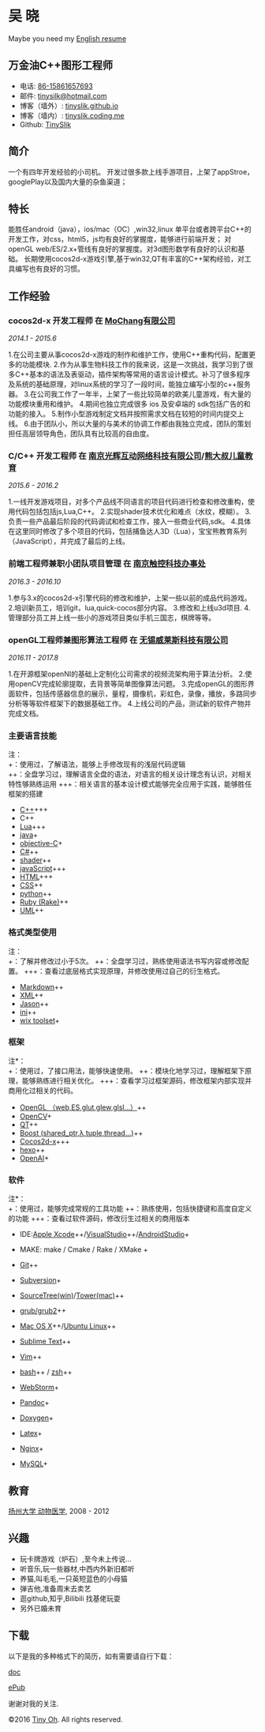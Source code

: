 吴  晓
=============
Maybe you need my [English resume](http://tinyslik.github.io/resume)

万金油C++图形工程师
-----------------------

- 电话: [86-15861657693](tel://86-15861657693)
- 邮件: <tinysilk@hotmail.com>
- 博客（墙外）: [tinyslik.github.io](http://tinyslik.github.io)
- 博客（墙内）: [tinyslik.coding.me](http://tinyslik.coding.me)
- Github: [TinySlik](http://github.com/TinySlik)




简介
-------

一个有四年开发经验的小司机。
开发过很多款上线手游项目，上架了appStroe，googlePlay以及国内大量的杂鱼渠道；

特长
-----------

能胜任android（java），ios/mac（OC）,win32,linux 单平台或者跨平台C++的开发工作，对css，html5，js均有良好的掌握度，能够进行前端开发；
对openGL web/ES/2.x+管线有良好的掌握度。对3d图形数学有良好的认识和基础。
长期使用cocos2d-x游戏引擎,基于win32,QT有丰富的C++架构经验，对工具编写也有良好的习惯。

工作经验
----------

### **cocos2d-x 开发工程师** 在 [MoChang有限公司](https://www.mochang.net/)

*2014.1 - 2015.6*

1.在公司主要从事cocos2d-x游戏的制作和维护工作，使用C++重构代码，配置更多的功能模块.
2.作为从事生物科技工作的我来说，这是一次挑战，我学习到了很多C++基本的语法及表驱动，插件架构等常用的语言设计模式。补习了很多程序及系统的基础原理，对linux系统的学习了一段时间，能独立编写小型的c++服务器。
3.在公司我工作了一年半，上架了一些比较简单的欧美儿童游戏，有大量的功能模块重用和维护。
4.期间也独立完成很多 ios 及安卓端的 sdk包括广告的和功能的接入。
5.制作小型游戏制定文档并按照需求文档在较短的时间内提交上线。
6.由于团队小，所以大量的与美术的协调工作都由我独立完成，团队的策划担任高层领导角色，团队具有比较高的自由度。

### **C/C++ 开发工程师** 在 [南京光辉互动网络科技有限公司](https://bie-plc.com/)/[熊大叔儿童教育](https://www.biemore.com/zh-cn/index.html)

*2015.6 - 2016.2*

1.一线开发游戏项目，对多个产品线不同语言的项目代码进行检查和修改重构，使用代码包括包括js,Lua,C++。
2.实现shader技术优化和难点（水纹，模糊）。
3.负责一些产品最后阶段的代码调试和检查工作，接入一些商业代码,sdk。
4.具体在这里同时修改了多个项目的代码，包括捕鱼达人3D（Lua），宝宝熊教育系列（JavaScript），并完成了最后的上线。

### **前端工程师兼职小团队项目管理** 在 [南京触控科技办事处](http://www.chukong-inc.com/)

*2016.3 - 2016.10*

1.参与3.x的cocos2d-x引擎代码的修改和维护，上架一些以前的成品代码游戏。
2.培训新员工，培训git，lua,quick-cocos部分内容。
3.修改和上线u3d项目.
4.管理部分员工并上线一些小的游戏项目类似手机三国志，棋牌等等。

### **openGL工程师兼图形算法工程师** 在 [无锡威莱斯科技有限公司](http://vless.net/)

*2016.11 - 2017.8*

1.在开源框架openNI的基础上定制化公司需求的视频流架构用于算法分析。
2.使用openCV完成轮廓提取，去背景等简单图像算法问题。
3.完成openGL的图形界面软件，包括传感器信息的展示，量程，摄像机，彩虹色，录像，播放，多路同步分析等等软件框架下的数据基础工作。
4.上线公司的产品，测试新的软件产物并完成文档。

### 主要语言技能
注：  
+：使用过，了解语法，能够上手修改现有的浅层代码逻辑  
++：全盘学习过，理解语言全盘的语法，对语言的相关设计理念有认识，对相关特性够熟练运用
+++：相关语言的基本设计模式能够完全应用于实践，能够胜任框架的搭建

- [C++](http://www.cplusplus.com/)+++
- C++
- [Lua](http://www.lua.org/)+++
- [java](https://www.java.com/zh_CN/)+
- [objective-C](https://developer.apple.com/)+
- [C#](https://www.microsoft.com/net/)++
- [shader](https://www.glslsandbox.com/)++
- [javaScript](https://www.javascript.com/)+++
- [HTML](http://developers.whatwg.org)+++
- [CSS](http://www.w3.org/Style/CSS/Overview.en.html)++
- [python](https://www.python.org/)++
- [Ruby (Rake)](http://www.ruby-lang.org/zh_cn/)++
- [UML](http://www.uml.org/)++

### 格式类型使用
注：  
+：了解并修改过小于5次。
++：全盘学习过，熟练使用语法书写内容或修改配置。
+++：查看过底层格式实现原理，并修改使用过自己的衍生格式。

- [Markdown](http://daringfireball.net/projects/markdown)++
- [XML](https://www.xml.com/)++
- [Jason](http://www.json.org.cn/)++
- [ini](https://github.com/Winnerhust/inifile2)++
- [wix toolset](http://wixtoolset.org/)+

### 框架
注*：  
+：使用过，了接口用法，能够快速使用。
++：模块化地学习过，理解框架下原理，能够熟练进行相关优化。
+++：查看学习过框架源码，修改框架内部实现并商用化过相关的代码。

- [OpenGL （web,ES,glut,glew,glsl…）](https://www.opengl.org/)++
- [OpenCV](http://opencv.org/)+
- [QT](https://www.qt.io/)++
- [Boost (shared_ptr,λ,tuple,thread…)](http://www.boost.org/)++
- [Cocos2d-x](http://www.cocos2d-x.org/)+++
- [hexo](https://hexo.io/)++
- [OpenAI](https://www.openai.com/)+

### 软件
注*：  
+：使用过，能够完成常规的工具功能 
++：熟练使用，包括快捷键和高度自定义的功能
+++：查看过软件源码，修改衍生过相关的商用版本

- IDE:[Apple Xcode](http://developer.apple.com)++/[VisualStudio](https://www.visualstudio.com/)++/[AndroidStudio](http://www.android-studio.org/)+

- MAKE: make / Cmake / Rake / XMake +
- [Git](http://git-scm.com)++
- [Subversion](http://svn.apache.org)+
- [SourceTree(win)](https://www.sourcetreeapp.com/)/[Tower(mac)](https://www.git-tower.com/)++

- [grub/grub2](http://www.gnu.org/software/grub/)++
- [Mac OS X](http://apple.com/macosx)++/[Ubuntu Linux](http://ubuntu.com)++

- [Sublime Text](http://www.sublimetext.com)++
- [Vim](http://www.vim.org)++
- [bash](http://www.gnu.org/software/bash/)++ / [zsh](http://www.zsh.org)++
- [WebStorm](http://jetbrains.com/webstorm)+

- [Pandoc](http://johnmacfarlane.net/pandoc)+
- [Doxygen](https://github.com/doxygen/doxygen)+
- [Latex](http://www.latex-project.org/)+

- [Nginx](http://wiki.nginx.org)+
- [MySQL](http://mysql.com)+

教育
---------

[扬州大学 动物医学](), 2008 - 2012

兴趣
---------

- 玩卡牌游戏（炉石）,至今未上传说...
- 听音乐,玩一些器材,中西内外新旧都听
- 养猫,叫毛毛,一只英短蓝色的小母猫
- 弹吉他,准备周末去卖艺
- 逛github,知乎,Bilibili 找基佬玩耍
- 另外已婚未育

下载
---------

以下是我的多种格式下的简历，如有需要请自行下载：

[doc](https://github.com/TinySlik/resume/raw/master/resume_cn.docx)

[ePub](https://github.com/TinySlik/resume/raw/master/resume_cn.epub)

谢谢对我的关注.

©2016 [Tiny Oh](http://tinyslik.coding.me/resume). All rights reserved. 
